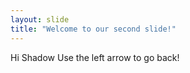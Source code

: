 ```yaml
---
layout: slide
title: "Welcome to our second slide!"
---
```

Hi Shadow
Use the left arrow to go back!